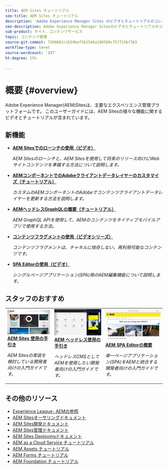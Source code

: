```yaml
---
title: AEM Sites チュートリアル
seo-title: AEM Sites チュートリアル
description: 'Adobe Experience Manager Sites のビデオとチュートリアルのコレクションです。 '
seo-description: Adobe Experience Manager Sitesのビデオとチュートリアルのコレクションです
sub-product: サイト、コンテンツサービス
topic: コンテンツ管理
source-git-commit: 7200601c1b59bef5b1546a100589c757f25bf365
workflow-type: tm+mt
source-wordcount: '357'
ht-degree: 25%

---
```



# 概要 {#overview}

Adobe Experience Manager(AEM)Sitesは、主要なエクスペリエンス管理プラットフォームです。 このユーザーガイドには、AEM Sitesの様々な機能に関するビデオとチュートリアルが含まれています。

## 新機能

* **[AEM Sitesでのローンチの使用（ビデオ）](./page-authoring/launches.md)**

   *AEM Sitesのローンチと、AEM Sitesを使用して将来のリリース向けにWebサイトコンテンツを準備する方法について説明します。*

* **[AEMコンポーネントでのAdobeクライアントデータレイヤーのカスタマイズ（チュートリアル）](./integrations/adobe-client-data-layer/data-layer-customize.md)**

   *カスタムのAEMコンポーネントのAdobeでコンテンツクライアントデータレイヤーを更新する方法を説明します。*

* **[AEMヘッドレスGraphQLの概要（チュートリアル）](https://experienceleague.adobe.com/docs/experience-manager-learn/getting-started-with-aem-headless/graphql/overview.html?lang=ja)**

   *AEM GraphQL APIを使用して、AEMのコンテンツをネイティブモバイルアプリで使用する方法。*

* **[コンテンツフラグメントの使用（ビデオシリーズ）](./content-fragments/content-fragments-feature-video-use.md)**

   *コンテンツフラグメントは、チャネルに依存しない、再利用可能なコンテンツです。*

* **[SPA Editorの使用（ビデオ）](./spa-editor/spa-editor-framework-feature-video-use.md)**

   *シングルページアプリケーション(SPA)用のAEM編集機能について説明します。*

## スタッフのおすすめ

<table>
<tr>
  <td>
    <a href="https://experienceleague.adobe.com/docs/experience-manager-learn/getting-started-wknd-tutorial-develop/overview.html">
      <img alt="AEM Sites の概要 - WKND チュートリアル" src="./assets/aem-wknd-tutorial.png" />
    </a>
    <div>
      <a href="https://experienceleague.adobe.com/docs/experience-manager-learn/getting-started-wknd-tutorial-develop/overview.html">
    <strong>AEM Sites 使用の手引き</strong>
    </a>
    </div>
    <p>
    <em>AEM Sitesの実装を検討している開発者向けの入門ガイドです。</em>
    <p>
  </td>
  <td>
    <a href="https://experienceleague.adobe.com/docs/experience-manager-learn/getting-started-with-aem-headless/overview.html">
    <img alt="AEM ヘッドレス使用の手引き" src="./assets/aem-headless-tutorial.png" />
    </a>
    <div>
    <a href="https://experienceleague.adobe.com/docs/experience-manager-learn/getting-started-with-aem-headless/overview.html">
    <strong>AEM ヘッドレス使用の手引き</strong>
    </a>
    </div>
    <p>
    <em>ヘッドレスCMSとしてAEMを使用したい開発者向けの入門ガイドです。</em>
    </p>
  </td>
  <td>
    <a href="https://experienceleague.adobe.com/docs/experience-manager-learn/getting-started-with-aem-headless/spa-editor/react/overview.html">
      <img alt="AEM SPA Editorの概要" src="./assets/aem-wknd-spa-editor-tutorial.png" />
    </a>
     <div>
      <a href="https://experienceleague.adobe.com/docs/experience-manager-learn/getting-started-with-aem-headless/spa-editor/react/overview.html">
        <strong>AEM SPA Editorの概要</strong>
      </a>
    </div>
    <p>
    <em>単一ページアプリケーション(SPA)をAEMと統合する開発者向けの入門ガイドです。</em>
    <p>
  </td>
</tr>
</table>

## その他のリソース

* [Experience League- AEMの参照](https://experienceleague.adobe.com/?lang=ja#recommended/solutions/experience-manager)
* [AEM Sitesオーサリングドキュメント](https://helpx.adobe.com/experience-manager/6-5/sites/authoring/user-guide.html)
* [AEM Sites開発ドキュメント](https://helpx.adobe.com/experience-manager/6-5/sites/developing/user-guide.html)
* [AEM Sites管理ドキュメント](https://helpx.adobe.com/experience-manager/6-5/sites/administering/user-guide.html)
* [AEM Sites Deployingドキュメント](https://helpx.adobe.com/jp/experience-manager/6-5/sites/deploying/user-guide.html)
* [AEM as a Cloud Service チュートリアル](/help/cloud-service/overview.md)
* [AEM Assets チュートリアル](/help/assets/overview.md)
* [AEM Forms チュートリアル](/help/forms/overview.md)
* [AEM Foundation チュートリアル](/help/foundation/overview.md)
